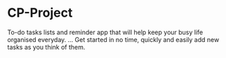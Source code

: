 # CP-Project

To-do tasks lists and reminder app that will help keep your busy life organised everyday. ... Get started in no time, quickly and easily add new tasks as you think of them.
